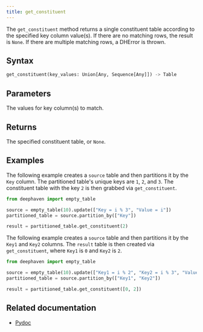 ```yaml
---
title: get_constituent
---
```


The `get_constituent` method returns a single constituent table according to the specified key column value(s). If there are no matching rows, the result is `None`. If there are multiple matching rows, a DHError is thrown.

## Syntax

```python syntax
get_constituent(key_values: Union[Any, Sequence[Any]]) -> Table
```

## Parameters

<ParamTable>
<Param name="key_values" type="Union[Any, Sequence[Any]]">

The values for key column(s) to match.

</Param>
</ParamTable>

## Returns

The specified constituent table, or `None`.

## Examples

The following example creates a `source` table and then partitions it by the `Key` column. The partitioned table's unique keys are `1`, `2`, and `3`. The constituent table with the key `2` is then grabbed via `get_constituent`.

```python order=result,source
from deephaven import empty_table

source = empty_table(10).update(["Key = i % 3", "Value = i"])
partitioned_table = source.partition_by(["Key"])

result = partitioned_table.get_constituent(2)
```

The following example creates a `source` table and then partitions it by the `Key1` and `Key2` columns. The `result` table is then created via `get_constituent`, where `Key1` is `0` and `Key2` is `2`.

```python order=result,source
from deephaven import empty_table

source = empty_table(10).update(["Key1 = i % 2", "Key2 = i % 3", "Value = i + 25"])
partitioned_table = source.partition_by(["Key1", "Key2"])

result = partitioned_table.get_constituent([0, 2])
```

## Related documentation

- [Pydoc](/core/pydoc/code/deephaven.table.html#deephaven.table.PartitionedTable.get_constituent)
